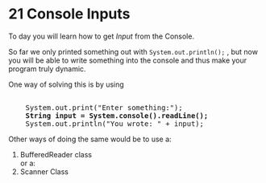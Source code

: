 # 21 Console Inputs

To day you will learn how to get _Input_ from the Console.    

So far we only printed something out with ```` System.out.println(); ```` , but now you will be able to write something into the console and thus make your program truly dynamic.

One way of solving this is by using 

<pre>    
    System.out.print("Enter something:");
    <b>String input = System.console().readLine();</b>
    System.out.println("You wrote: " + input);
</pre>     

Other ways of doing the same would be to use a: 
1. BufferedReader class    
or a: 
2. Scanner Class